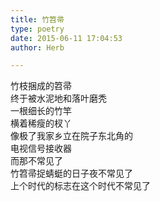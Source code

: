 ```yaml
---  
title: 竹笤帚  
type: poetry  
date: 2015-06-11 17:04:53  
author: Herb  

---  
```

竹枝捆成的笤帚  
终于被水泥地和落叶磨秃  
一根细长的竹竿  
横着稀瘦的杈丫  
像极了我家乡立在院子东北角的  
电视信号接收器  
而那不常见了  
竹笤帚捉蜻蜓的日子夜不常见了  
上个时代的标志在这个时代不常见了